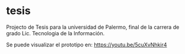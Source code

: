 # tesis
Projecto de Tesis para la universidad de Palermo, final de la carrera de grado Lic. Tecnologia de la Información.

Se puede visualizar el prototipo en: https://youtu.be/5cuXvNhkir4
